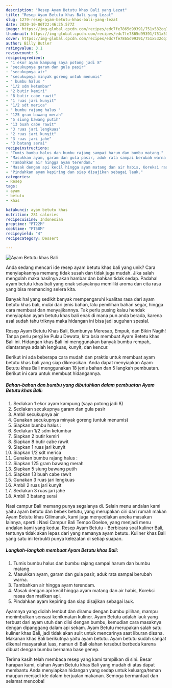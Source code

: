 ```yaml
---
description: "Resep Ayam Betutu khas Bali yang Lezat"
title: "Resep Ayam Betutu khas Bali yang Lezat"
slug: 1279-resep-ayam-betutu-khas-bali-yang-lezat
date: 2020-10-06T22:46:25.577Z
image: https://img-global.cpcdn.com/recipes/edc7fe7865d99391/751x532cq70/ayam-betutu-khas-bali-foto-resep-utama.jpg
thumbnail: https://img-global.cpcdn.com/recipes/edc7fe7865d99391/751x532cq70/ayam-betutu-khas-bali-foto-resep-utama.jpg
cover: https://img-global.cpcdn.com/recipes/edc7fe7865d99391/751x532cq70/ayam-betutu-khas-bali-foto-resep-utama.jpg
author: Billy Butler
ratingvalue: 3.1
reviewcount: 5
recipeingredient:
- "1 ekor ayam kampung saya potong jadi 8"
- "secukupnya garam dan gula pasir"
- "secukupnya air"
- "secukupnya minyak goreng untuk menumis"
- " bumbu halus "
- "1/2 sdm ketumbar"
- "2 butir kemiri"
- "8 butir cabe rawit"
- "1 ruas jari kunyit"
- "1/2 sdt merica"
- " bumbu rajang halus "
- "125 gram bawang merah"
- "5 siung bawang putih"
- "13 buah cabe rawit"
- "3 ruas jari lengkuas"
- "2 ruas jari kunyit"
- "3 ruas jari jahe"
- "3 batang serai"
recipeinstructions:
- "Tumis bumbu halus dan bumbu rajang sampai harum dan bumbu matang."
- "Masukkan ayam, garam dan gula pasir, aduk rata sampai berubah warna."
- "Tambahkan air hingga ayam terendam."
- "Masak dengan api kecil hingga ayam matang dan air habis, Koreksi rasaa dan matikan api."
- "Pindahkan ayam kepiring dan siap disajikan sebagai lauk."
categories:
- Resep
tags:
- ayam
- betutu
- khas

katakunci: ayam betutu khas 
nutrition: 281 calories
recipecuisine: Indonesian
preptime: "PT22M"
cooktime: "PT58M"
recipeyield: "4"
recipecategory: Dessert

---
```



![Ayam Betutu khas Bali](https://img-global.cpcdn.com/recipes/edc7fe7865d99391/751x532cq70/ayam-betutu-khas-bali-foto-resep-utama.jpg)

Anda sedang mencari ide resep ayam betutu khas bali yang unik? Cara menyiapkannya memang tidak susah dan tidak juga mudah. Jika salah mengolah maka hasilnya akan hambar dan bahkan tidak sedap. Padahal ayam betutu khas bali yang enak selayaknya memiliki aroma dan cita rasa yang bisa memancing selera kita.

Banyak hal yang sedikit banyak mempengaruhi kualitas rasa dari ayam betutu khas bali, mulai dari jenis bahan, lalu pemilihan bahan segar, hingga cara membuat dan menyajikannya. Tak perlu pusing kalau hendak menyiapkan ayam betutu khas bali enak di mana pun anda berada, karena asal sudah tahu triknya maka hidangan ini bisa jadi suguhan spesial.

Resep Ayam Betutu Khas Bali, Bumbunya Meresap, Empuk, dan Bikin Nagih! Tanpa perlu pergi ke Pulau Dewata, kita bsia membuat Ayam Betetu khas Bali ini. Hidangan khas Bali ini menggunakan banyak bumbu rempah, diantaranya adalah lengkuas, kunyit, dan kencur.


Berikut ini ada beberapa cara mudah dan praktis untuk membuat ayam betutu khas bali yang siap dikreasikan. Anda dapat menyiapkan Ayam Betutu khas Bali menggunakan 18 jenis bahan dan 5 langkah pembuatan. Berikut ini cara untuk membuat hidangannya.

<!--inarticleads1-->

##### Bahan-bahan dan bumbu yang dibutuhkan dalam pembuatan Ayam Betutu khas Bali:

1. Sediakan 1 ekor ayam kampung (saya potong jadi 8)
1. Sediakan secukupnya garam dan gula pasir
1. Ambil secukupnya air
1. Gunakan secukupnya minyak goreng (untuk menumis)
1. Siapkan  bumbu halus :
1. Sediakan 1/2 sdm ketumbar
1. Siapkan 2 butir kemiri
1. Siapkan 8 butir cabe rawit
1. Siapkan 1 ruas jari kunyit
1. Siapkan 1/2 sdt merica
1. Gunakan  bumbu rajang halus :
1. Siapkan 125 gram bawang merah
1. Siapkan 5 siung bawang putih
1. Siapkan 13 buah cabe rawit
1. Gunakan 3 ruas jari lengkuas
1. Ambil 2 ruas jari kunyit
1. Sediakan 3 ruas jari jahe
1. Ambil 3 batang serai


Nasi campur Bali memang punya segalanya di. Selain menu andalan kami yaitu ayam betutu dan bebek betutu, yang merupakan ciri dari rumah makan Ayam Betutu khas Gilimanuk, kami juga menyediakan aneka masakan lainnya, sperti : Nasi Campur Bali Tempo Doeloe, yang menjadi menu andalan kami yang kedua. Resep Ayam Betutu - Berbicara soal kuliner Bali, tentunya tidak akan lepas dari yang namanya ayam betutu. Kuliner khas Bali yang satu ini terbukti punya kelezatan di setiap suapan. 

<!--inarticleads2-->

##### Langkah-langkah membuat Ayam Betutu khas Bali:

1. Tumis bumbu halus dan bumbu rajang sampai harum dan bumbu matang.
1. Masukkan ayam, garam dan gula pasir, aduk rata sampai berubah warna.
1. Tambahkan air hingga ayam terendam.
1. Masak dengan api kecil hingga ayam matang dan air habis, Koreksi rasaa dan matikan api.
1. Pindahkan ayam kepiring dan siap disajikan sebagai lauk.


Ayamnya yang diolah lembut dan diramu dengan bumbu pilihan, mampu menimbulkan sensasi kenikmatan kuliner. Ayam Betutu adalah lauk yang terbuat dari ayam utuh dan diisi dengan bumbu, kemudian cara masaknya dengan dipanggang dalam api sekam. Ayam Betutu merupakan salah satu kuliner khas Bali, jadi tidak akan sulit untuk mencarinya saat liburan disana. Makanan khas Bali berikutnya yaitu ayam betutu. Ayam betutu sudah sangat dikenal masyarakat luas, namun di Bali olahan tersebut berbeda karena dibuat dengan bumbu bernama base genep. 

Terima kasih telah membaca resep yang kami tampilkan di sini. Besar harapan kami, olahan Ayam Betutu khas Bali yang mudah di atas dapat membantu Anda menyiapkan hidangan yang sedap untuk keluarga/teman maupun menjadi ide dalam berjualan makanan. Semoga bermanfaat dan selamat mencoba!
